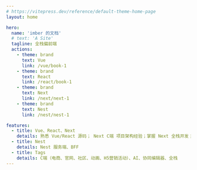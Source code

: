 ```yaml
---
# https://vitepress.dev/reference/default-theme-home-page
layout: home

hero:
  name: 'imber 的文档'
  # text: 'A Site'
  tagline: 全栈偏前端
  actions:
    - theme: brand
      text: Vue
      link: /vue/book-1
    - theme: brand
      text: React
      link: /react/book-1
    - theme: brand
      text: Next
      link: /next/next-1
    - theme: brand
      text: Nest
      link: /nest/nest-1

features:
  - title: Vue、React、Next
    details: 熟悉 Vue/React 源码； Next C端 项目架构经验；掌握 Next 全栈开发；掌握 C端 动画开发。
  - title: Nest
    details: Nest 服务端、BFF
  - title: Tags
    details: C端（电商、官网、社区、动画、H5营销活动）、AI、协同编辑器、全栈
---
```


